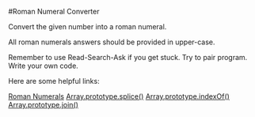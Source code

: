 #Roman Numeral Converter

Convert the given number into a roman numeral.

All roman numerals answers should be provided in upper-case.

Remember to use Read-Search-Ask if you get stuck. Try to pair program. Write your own code.

Here are some helpful links:


[Roman Numerals](http://www.mathsisfun.com/roman-numerals.html)
[Array.prototype.splice()](https://developer.mozilla.org/en-US/docs/Web/JavaScript/Reference/Global_Objects/Array/splice)
[Array.prototype.indexOf()](https://developer.mozilla.org/en-US/docs/Web/JavaScript/Reference/Global_Objects/Array/indexOf)
[Array.prototype.join()](https://developer.mozilla.org/en-US/docs/Web/JavaScript/Reference/Global_Objects/Array/join)